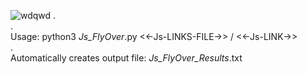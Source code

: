  ![wdqwd](https://github.com/user-attachments/assets/d1b9dc17-c9a1-46b8-8ee0-a7c381a3aa80)
.  
.  
Usage: python3 _Js_FlyOver_.py <<-Js-LINKS-FILE->> / <<-Js-LINK->>  
.  
Automatically creates output file: _Js_FlyOver_Results_.txt  

